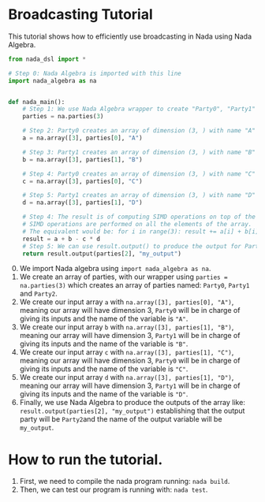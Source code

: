 # Broadcasting Tutorial

This tutorial shows how to efficiently use broadcasting in Nada using Nada Algebra. 

```python
from nada_dsl import *

# Step 0: Nada Algebra is imported with this line
import nada_algebra as na


def nada_main():
    # Step 1: We use Nada Algebra wrapper to create "Party0", "Party1" and "Party2"
    parties = na.parties(3)

    # Step 2: Party0 creates an array of dimension (3, ) with name "A"
    a = na.array([3], parties[0], "A")

    # Step 3: Party1 creates an array of dimension (3, ) with name "B"
    b = na.array([3], parties[1], "B")

    # Step 4: Party0 creates an array of dimension (3, ) with name "C"
    c = na.array([3], parties[0], "C")

    # Step 5: Party1 creates an array of dimension (3, ) with name "D"
    d = na.array([3], parties[1], "D")

    # Step 4: The result is of computing SIMD operations on top of the elements of the array
    # SIMD operations are performed on all the elements of the array.
    # The equivalent would be: for i in range(3): result += a[i] + b[i] - c[i] * d[i]
    result = a + b - c * d
    # Step 5: We can use result.output() to produce the output for Party2 and variable name "my_output"
    return result.output(parties[2], "my_output")
```

0. We import Nada algebra using `import nada_algebra as na`.
1. We create an array of parties, with our wrapper using `parties = na.parties(3)` which creates an array of parties named: `Party0`, `Party1` and `Party2`.
2. We create our input array `a` with `na.array([3], parties[0], "A")`, meaning our array will have dimension 3, `Party0` will be in charge of giving its inputs and the name of the variable is `"A"`.
3. We create our input array `b` with `na.array([3], parties[1], "B")`, meaning our array will have dimension 3, `Party1` will be in charge of giving its inputs and the name of the variable is `"B"`.
4. We create our input array `c` with `na.array([3], parties[1], "C")`, meaning our array will have dimension 3, `Party0` will be in charge of giving its inputs and the name of the variable is `"C"`.
5. We create our input array `d` with `na.array([3], parties[1], "D")`, meaning our array will have dimension 3, `Party1` will be in charge of giving its inputs and the name of the variable is `"D"`.
5. Finally, we use Nada Algebra to produce the outputs of the array like:  `result.output(parties[2], "my_output")` establishing that the output party will be `Party2`and the name of the output variable will be `my_output`. 
# How to run the tutorial.

1. First, we need to compile the nada program running: `nada build`.
2. Then, we can test our program is running with: `nada test`. 
